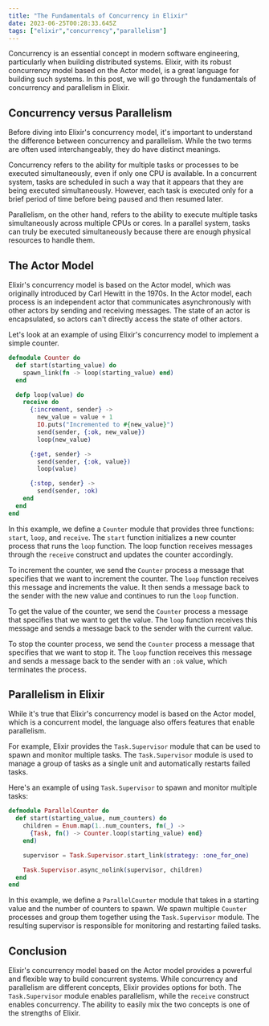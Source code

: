 ```yaml
---
title: "The Fundamentals of Concurrency in Elixir"
date: 2023-06-25T00:28:33.645Z
tags: ["elixir","concurrency","parallelism"]
---
```



Concurrency is an essential concept in modern software engineering, particularly when building distributed systems. Elixir, with its robust concurrency model based on the Actor model, is a great language for building such systems. In this post, we will go through the fundamentals of concurrency and parallelism in Elixir.

## Concurrency versus Parallelism

Before diving into Elixir's concurrency model, it's important to understand the difference between concurrency and parallelism. While the two terms are often used interchangeably, they do have distinct meanings.

Concurrency refers to the ability for multiple tasks or processes to be executed simultaneously, even if only one CPU is available. In a concurrent system, tasks are scheduled in such a way that it appears that they are being executed simultaneously. However, each task is executed only for a brief period of time before being paused and then resumed later.

Parallelism, on the other hand, refers to the ability to execute multiple tasks simultaneously across multiple CPUs or cores. In a parallel system, tasks can truly be executed simultaneously because there are enough physical resources to handle them.

## The Actor Model

Elixir's concurrency model is based on the Actor model, which was originally introduced by Carl Hewitt in the 1970s. In the Actor model, each process is an independent actor that communicates asynchronously with other actors by sending and receiving messages. The state of an actor is encapsulated, so actors can't directly access the state of other actors.

Let's look at an example of using Elixir's concurrency model to implement a simple counter.

```elixir
defmodule Counter do
  def start(starting_value) do
    spawn_link(fn -> loop(starting_value) end)
  end

  defp loop(value) do
    receive do
      {:increment, sender} ->
        new_value = value + 1
        IO.puts("Incremented to #{new_value}")
        send(sender, {:ok, new_value})
        loop(new_value)

      {:get, sender} ->
        send(sender, {:ok, value})
        loop(value)

      {:stop, sender} ->
        send(sender, :ok)
    end
  end
end
```

In this example, we define a `Counter` module that provides three functions: `start`, `loop`, and `receive`. The `start` function initializes a new counter process that runs the `loop` function. The loop function receives messages through the `receive` construct and updates the counter accordingly.

To increment the counter, we send the `Counter` process a message that specifies that we want to increment the counter. The `loop` function receives this message and increments the value. It then sends a message back to the sender with the new value and continues to run the `loop` function.

To get the value of the counter, we send the `Counter` process a message that specifies that we want to get the value. The `loop` function receives this message and sends a message back to the sender with the current value.

To stop the counter process, we send the `Counter` process a message that specifies that we want to stop it. The `loop` function receives this message and sends a message back to the sender with an `:ok` value, which terminates the process.

## Parallelism in Elixir

While it's true that Elixir's concurrency model is based on the Actor model, which is a concurrent model, the language also offers features that enable parallelism.

For example, Elixir provides the `Task.Supervisor` module that can be used to spawn and monitor multiple tasks. The `Task.Supervisor` module is used to manage a group of tasks as a single unit and automatically restarts failed tasks.

Here's an example of using `Task.Supervisor` to spawn and monitor multiple tasks:

```elixir
defmodule ParallelCounter do
  def start(starting_value, num_counters) do
    children = Enum.map(1..num_counters, fn(_) ->
      {Task, fn() -> Counter.loop(starting_value) end}
    end)

    supervisor = Task.Supervisor.start_link(strategy: :one_for_one)

    Task.Supervisor.async_nolink(supervisor, children)
  end
end
```

In this example, we define a `ParallelCounter` module that takes in a starting value and the number of counters to spawn. We spawn multiple `Counter` processes and group them together using the `Task.Supervisor` module. The resulting supervisor is responsible for monitoring and restarting failed tasks.

## Conclusion

Elixir's concurrency model based on the Actor model provides a powerful and flexible way to build concurrent systems. While concurrency and parallelism are different concepts, Elixir provides options for both. The `Task.Supervisor` module enables parallelism, while the `receive` construct enables concurrency. The ability to easily mix the two concepts is one of the strengths of Elixir.